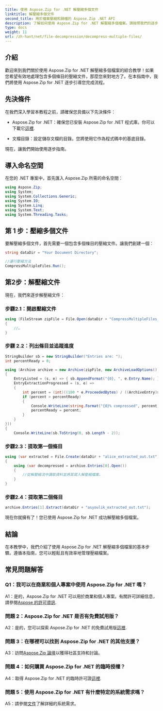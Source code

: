```yaml
---
title: 使用 Aspose.Zip for .NET 解壓縮多個文件
linktitle: 解壓縮多個文件
second_title: 用於檔案壓縮和歸檔的 Aspose.Zip .NET API
description: 了解如何使用 Aspose.Zip for .NET 解壓縮多個檔案。請按照我們的逐步指南進行高效率的文件管理。
type: docs
weight: 11
url: /zh-hant/net/file-decompression/decompress-multiple-files/
---
```

## 介紹

歡迎來到我們關於使用 Aspose.Zip for .NET 解壓縮多個檔案的綜合教學！如果您希望有效地處理包含多個條目的壓縮文件，那麼您來對地方了。在本指南中，我們將使用 Aspose.Zip for .NET 逐步引導您完成流程。

## 先決條件

在我們深入學習本教程之前，請確保您具備以下先決條件：

-  Aspose.Zip for .NET：確保您已安裝 Aspose.Zip for .NET 程式庫。你可以下載它[這裡](https://releases.aspose.com/zip/net/).

- 文檔目錄：設定儲存文檔的目錄。您將使用它作為程式碼中的基底目錄。

現在，讓我們開始使用逐步指南。

## 導入命名空間

在您的 .NET 專案中，首先匯入 Aspose.Zip 所需的命名空間：

```csharp
using Aspose.Zip;
using System;
using System.Collections.Generic;
using System.IO;
using System.Linq;
using System.Text;
using System.Threading.Tasks;
```

## 第 1 步：壓縮多個文件

要解壓縮多個文件，首先需要一個包含多個條目的壓縮文件。讓我們創建一個：

```csharp
string dataDir = "Your Document Directory";

//運行壓縮方法
CompressMultipleFiles.Run();
```

## 第2步：解壓縮文件

現在，我們來逐步解壓縮文件：

### 步驟2.1：開啟壓縮文件

```csharp
using (FileStream zipFile = File.Open(dataDir + "CompressMultipleFiles_out.zip", FileMode.Open))
{
    //…
}
```

### 步驟 2.2：列出條目並追蹤進度

```csharp
StringBuilder sb = new StringBuilder("Entries are: ");
int percentReady = 0;

using (Archive archive = new Archive(zipFile, new ArchiveLoadOptions()
{
    EntryListed = (s, e) => { sb.AppendFormat("{0}, ", e.Entry.Name); },
    EntryExtractionProgressed = (s, e) =>
    {
        int percent = (int)((100 * e.ProceededBytes) / ((ArchiveEntry)s).UncompressedSize);
        if (percent > percentReady)
        {
            Console.WriteLine(string.Format("{0}% compressed", percent));
            percentReady = percent;
        }
    }
}))
{
    Console.WriteLine(sb.ToString(0, sb.Length - 2));
```

### 步驟2.3：提取第一個條目

```csharp
using (var extracted = File.Create(dataDir + "alice_extracted_out.txt"))
{
    using (var decompressed = archive.Entries[0].Open())
    {
        //從解壓縮流中讀取資料並將其寫入解壓縮檔案。
    }
}
```

### 步驟2.4：提取第二個條目

```csharp
archive.Entries[1].Extract(dataDir + "asyoulik_extracted_out.txt");
```

現在你就擁有了！您已使用 Aspose.Zip for .NET 成功解壓縮多個檔案。

## 結論

在本教學中，我們介紹了使用 Aspose.Zip for .NET 解壓縮多個檔案的基本步驟。遵循本指南，您可以輕鬆且有效率地管理壓縮檔案。

## 常見問題解答

### Q1：我可以在商業和個人專案中使用 Aspose.Zip for .NET 嗎？

 A1：是的，Aspose.Zip for .NET 可以用於商業和個人專案。有關許可詳細信息，請參閱[Aspose 的許可資訊](https://purchase.aspose.com/buy).

### 問題 2：Aspose.Zip for .NET 是否有免費試用版？

A2：是的，您可以探索 Aspose.Zip for .NET 的免費試用版[這裡](https://releases.aspose.com/zip/net).

### 問題 3：在哪裡可以找到 Aspose.Zip for .NET 的其他支援？

 A3：訪問[Aspose.Zip 論壇](https://forum.aspose.com/c/zip/37)以獲得社區支持和討論。

### 問題 4：如何購買 Aspose.Zip for .NET 的臨時授權？

 A4：取得 Aspose.Zip for .NET 的臨時許可證[這裡](https://purchase.aspose.com/temporary-license/).

### 問題 5：使用 Aspose.Zip for .NET 有什麼特定的系統需求嗎？

 A5：請參閱[文件](https://reference.aspose.com/zip/net/)了解詳細的系統需求。